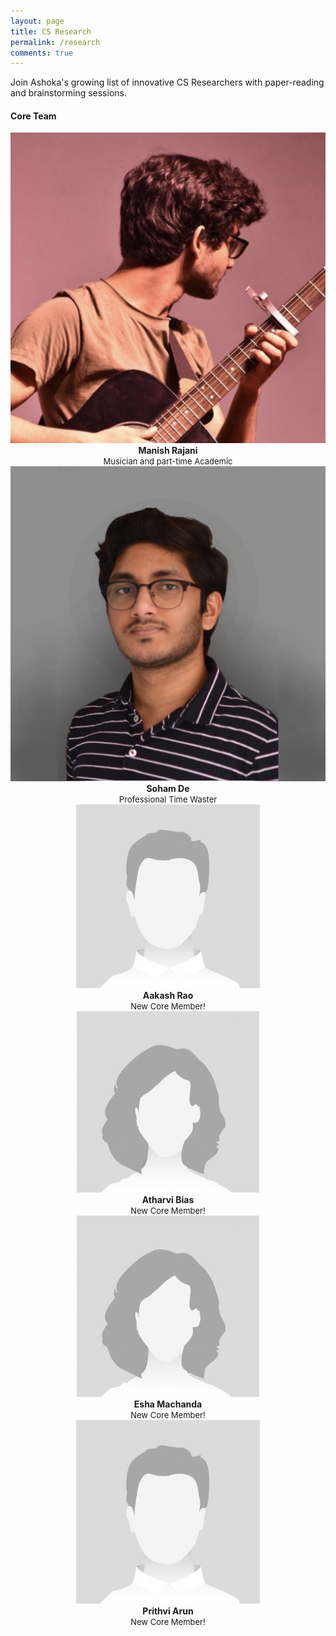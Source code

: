```yaml
---
layout: page
title: CS Research
permalink: /research
comments: true
---
```


<div class="row justify-content-between">
<div class="col-md-8 pr-5">

<p>Join Ashoka's growing list of innovative CS Researchers with paper-reading and brainstorming sessions. </p>


<h4> Core Team </h4>

<div class="wrapper">
  <div class="one">
        <center>
        <img class="author-thumb" src="assets/images/manish.png" alt="Manish Rajani">
        <span class="author-description"> <br/> <b>Manish Rajani</b> <br/> <font size="-1">Musician and part-time Academic</font></span>
        </center>
  </div>
  <div class="one">
        <center>
        <img class="author-thumb" src="assets/images/soham.png" alt="Soham De">
        <span class="author-description"> <br/> <b>Soham De</b> <br/> <font size="-1">Professional Time Waster</font></span>
        </center>
  </div>
  <div class="two">
        <center>
        <img class="author-thumb" src="assets/images/placeholder-male.png" alt=">Aakash Rao">
        <span class="author-description"> <br/> <b>Aakash Rao</b> <br/> <font size="-1">New Core Member!</font></span>
        </center>
  </div>
  <div class="three">
      <center>
        <img class="author-thumb" src="assets/images/placeholder-female.png" alt="Atharvi Bias">
        <span class="author-description"> <br/> <b>Atharvi Bias</b> <br/> <font size="-1">New Core Member!</font></span>
        </center>
  </div>
  <div class="four">
      <center>
        <img class="author-thumb" src="assets/images/placeholder-female.png" alt="Esha Machanda">
        <span class="author-description"> <br/> <b>Esha Machanda</b> <br/> <font size="-1">New Core Member!</font></span>
        </center>
  </div>
  <div class="five">
      <center>
        <img class="author-thumb" src="assets/images/placeholder-male.png" alt="Prithvi Arun">
        <span class="author-description"> <br/> <b>Prithvi Arun</b> <br/> <font size="-1">New Core Member!</font></span>
        </center>
  </div>
</div>

<!--  

<div class="row post-top-meta">
    <div class="col-xs-12 col-md-3 col-lg-2 text-center text-md-left mb-4 mb-md-0">
        <img class="author-thumb" src="assets/images/manish.png" alt="Core Member Image">
    </div>
    <div class="col-xs-12 col-md-9 col-lg-10 text-center text-md-left">
            <a target="_blank" class="link-dark" href="{{ author.web }}"> Manish Rajani</a>
            <span class="author-description">Head, CS Research</span>
    </div>
</div>
<div class="row post-top-meta">
    <div class="col-xs-12 col-md-3 col-lg-2 text-center text-md-left mb-4 mb-md-0">
        <img class="author-thumb" src="assets/images/placeholder-male.png" alt="Aakash Rao">
    </div>
    <div class="col-xs-12 col-md-9 col-lg-10 text-center text-md-left">
            <a target="_blank" class="link-dark" href="{{ author.web }}"> Aakash Rao</a>
    </div>
</div>
<div class="row post-top-meta">
    <div class="col-xs-12 col-md-3 col-lg-2 text-center text-md-left mb-4 mb-md-0">
        <img class="author-thumb" src="assets/images/placeholder-female.png" alt="Esha Machanda">
    </div>
    <div class="col-xs-12 col-md-9 col-lg-10 text-center text-md-left">
            <a target="_blank" class="link-dark" href="{{ author.web }}"> Esha Machanda</a>
    </div>
</div>
<div class="row post-top-meta">
    <div class="col-xs-12 col-md-3 col-lg-2 text-center text-md-left mb-4 mb-md-0">
        <img class="author-thumb" src="assets/images/placeholder-female.png" alt="Atharvi Bias">
    </div>
    <div class="col-xs-12 col-md-9 col-lg-10 text-center text-md-left">
            <a target="_blank" class="link-dark" href="{{ author.web }}"> Atharvi Bias</a>
    </div>
</div>
<div class="row post-top-meta">
    <div class="col-xs-12 col-md-3 col-lg-2 text-center text-md-left mb-4 mb-md-0">
        <img class="author-thumb" src="assets/images/placeholder-male.png" alt="Prithvi Arun">
    </div>
    <div class="col-xs-12 col-md-9 col-lg-10 text-center text-md-left">
            <a target="_blank" class="link-dark" href="{{ author.web }}"> Prithvi Arun</a>
    </div>
</div>

-->


</div>

</div>
